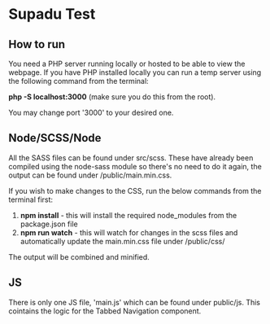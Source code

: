 Supadu Test
==============

How to run
--------------
You need a PHP server running locally or hosted to be able to view the webpage. If you have PHP installed locally you can run a temp server using the following command from the terminal: 

**php -S localhost:3000** (make sure you do this from the root).

You may change port '3000' to your desired one.

Node/SCSS/Node
--------------
All the SASS files can be found under src/scss. These have already been compiled using the node-sass module so there's no need to do it again, the output can be found under /public/main.min.css.

If you wish to make changes to the CSS, run the below commands from the terminal first:

1. **npm install** - this will install the required node_modules from the package.json file
2. **npm run watch** - this will watch for changes in the scss files and automatically update the main.min.css file under /public/css/

The output will be combined and minified.

JS
--------------
There is only one JS file, 'main.js' which can be found under public/js. This cointains the logic for the Tabbed Navigation component.
